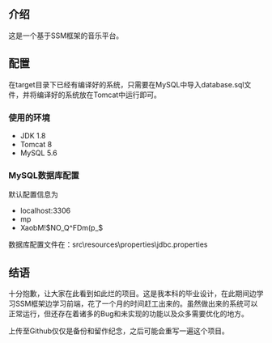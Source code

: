 ## 介绍

这是一个基于SSM框架的音乐平台。

## 配置

在target目录下已经有编译好的系统，只需要在MySQL中导入database.sql文件，并将编译好的系统放在Tomcat中运行即可。

### 使用的环境

* JDK 1.8
* Tomcat 8
* MySQL 5.6

### MySQL数据库配置

默认配置信息为

* localhost:3306
* mp
* XaobM!$NO_Q^FDm(p_$

数据库配置文件在：src\resources\properties\jdbc.properties 

## 结语

十分抱歉，让大家在此看到如此烂的项目。这是我本科的毕业设计，在此期间边学习SSM框架边学习前端，花了一个月的时间赶工出来的。虽然做出来的系统可以正常运行，但还存在着诸多的Bug和未实现的功能以及众多需要优化的地方。

上传至Github仅仅是备份和留作纪念，之后可能会重写一遍这个项目。

